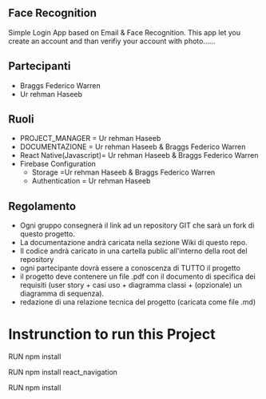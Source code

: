 ## Face Recognition

Simple  Login App based on Email & Face Recognition. This app let you create an account and than verifiy your account with photo......

## Partecipanti
 - Braggs Federico Warren 
 - Ur rehman Haseeb

## Ruoli

* PROJECT_MANAGER = Ur rehman Haseeb
* DOCUMENTAZIONE = Ur rehman Haseeb & Braggs Federico Warren
* React Native(Javascript)= Ur rehman Haseeb & Braggs Federico Warren
* Firebase Configuration 
  - Storage =Ur rehman Haseeb & Braggs Federico Warren
  - Authentication = Ur rehman Haseeb

## Regolamento
* Ogni gruppo consegnerà il link ad un repository GIT che sarà un fork di questo progetto.
* La documentazione andrà caricata nella sezione Wiki di questo repo.
* Il codice andrà caricato in una cartella public all'interno della root del repository
* ogni partecipante dovrà essere a conoscenza di TUTTO il progetto
* il progetto deve contenere un file .pdf con il documento di specifica dei requisiti (user story + casi uso + diagramma classi + (opzionale) un diagramma di sequenza).
* redazione di una relazione tecnica del progetto (caricata come file .md)

# Instrunction to run this Project 
<p>RUN npm install<br></p>
<p>RUN npm install react_navigation<br></p>
<p>RUN npm install <br></p>
